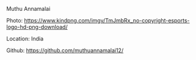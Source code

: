 Muthu Annamalai

Photo: https://www.kindpng.com/imgv/TmJmbRx_no-copyright-esports-logo-hd-png-download/

Location: India

Github: https://github.com/muthuannamalai12/
